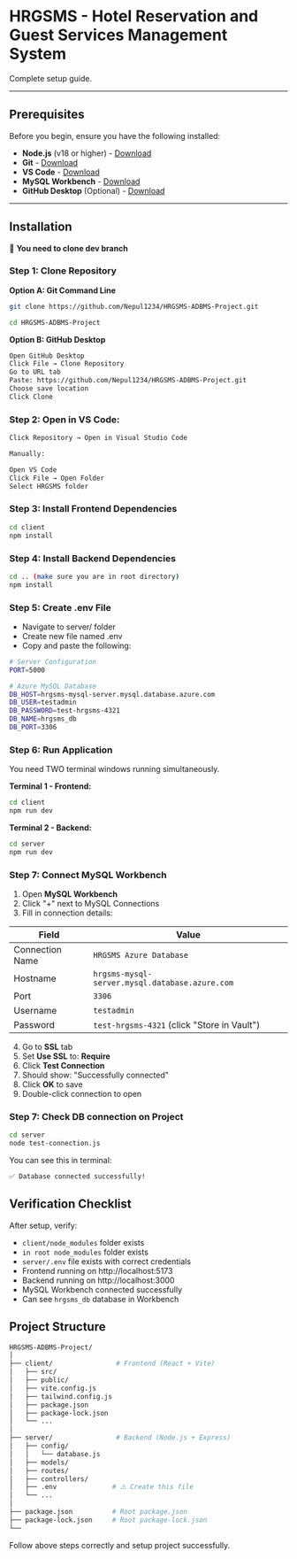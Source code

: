 # HRGSMS - Hotel Reservation and Guest Services Management System

Complete setup guide.

---

## Prerequisites

Before you begin, ensure you have the following installed:

* **Node.js** (v18 or higher) - [Download](https://nodejs.org)
* **Git** - [Download](https://git-scm.com)
* **VS Code** - [Download](https://code.visualstudio.com)
* **MySQL Workbench** - [Download](https://dev.mysql.com/downloads/workbench)
* **GitHub Desktop** (Optional) - [Download](https://desktop.github.com)

---

## Installation

🔴 **You need to clone dev branch**

### Step 1: Clone Repository

**Option A: Git Command Line**
```bash
git clone https://github.com/Nepul1234/HRGSMS-ADBMS-Project.git

cd HRGSMS-ADBMS-Project
```

**Option B: GitHub Desktop**
```bash
Open GitHub Desktop
Click File → Clone Repository
Go to URL tab
Paste: https://github.com/Nepul1234/HRGSMS-ADBMS-Project.git
Choose save location
Click Clone
```

### Step 2: Open in VS Code:
```bash
Click Repository → Open in Visual Studio Code

Manually:

Open VS Code
Click File → Open Folder
Select HRGSMS folder
```

### Step 3: Install Frontend Dependencies
```bash
cd client
npm install
```

### Step 4: Install Backend Dependencies
```bash
cd .. (make sure you are in root directory)
npm install
```

### Step 5: Create .env File
- Navigate to server/ folder
- Create new file named .env
- Copy and paste the following:
```bash
# Server Configuration
PORT=5000

# Azure MySQL Database
DB_HOST=hrgsms-mysql-server.mysql.database.azure.com
DB_USER=testadmin
DB_PASSWORD=test-hrgsms-4321
DB_NAME=hrgsms_db
DB_PORT=3306
```

### Step 6: Run Application
You need TWO terminal windows running simultaneously.

**Terminal 1 - Frontend:**
```bash
cd client
npm run dev
```

**Terminal 2 - Backend:**
```bash
cd server
npm run dev
```

### Step 7: Connect MySQL Workbench
1. Open **MySQL Workbench**
2. Click "+" next to MySQL Connections
3. Fill in connection details: 

| Field | Value |
|-------|-------|
| Connection Name | `HRGSMS Azure Database` |
| Hostname | `hrgsms-mysql-server.mysql.database.azure.com` |
| Port | `3306` |
| Username | `testadmin` |
| Password | `test-hrgsms-4321` (click "Store in Vault") |

4. Go to **SSL** tab
5. Set **Use SSL** to: **Require**
6. Click **Test Connection**
7. Should show: "Successfully connected"
8. Click **OK** to save
9. Double-click connection to open

### Step 7: Check DB connection on Project
```bash
cd server
node test-connection.js
```

You can see this in terminal:
```bash
✅ Database connected successfully!
```

## Verification Checklist

After setup, verify:

- `client/node_modules` folder exists
- `in root node_modules` folder exists
- `server/.env` file exists with correct credentials
- Frontend running on http://localhost:5173
- Backend running on http://localhost:3000
- MySQL Workbench connected successfully
- Can see `hrgsms_db` database in Workbench

## Project Structure
```bash
HRGSMS-ADBMS-Project/
│
├── client/                # Frontend (React + Vite)
│   ├── src/
│   ├── public/
│   ├── vite.config.js
│   ├── tailwind.config.js
│   ├── package.json
│   ├── package-lock.json
│   └── ...
│
├── server/                # Backend (Node.js + Express)
│   ├── config/
│   │   └── database.js
│   ├── models/
│   ├── routes/
│   ├── controllers/
│   ├── .env              # ⚠️ Create this file
│   └── ...
│
├── package.json          # Root package.json
├── package-lock.json     # Root package-lock.json
└── 
```

Follow above steps correctly and setup project successfully.
